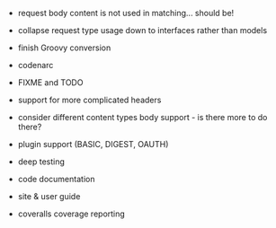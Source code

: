 
- request body content is not used in matching... should be!
- collapse request type usage down to interfaces rather than models

- finish Groovy conversion
- codenarc

- FIXME and TODO
- support for more complicated headers
- consider different content types body support - is there more to do there?

- plugin support (BASIC, DIGEST, OAUTH)

- deep testing
- code documentation
- site & user guide
- coveralls coverage reporting